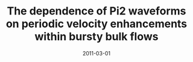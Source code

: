 ---
title: "The dependence of Pi2 waveforms on periodic velocity enhancements within bursty bulk flows"
collection: publications
permalink: /publication/2011-03-01-Murphy_b
date: 2011-03-01
venue: 'Annales Geophysicae'
paperurl: 'https://doi.org/10.5194/angeo-29-493-2011'
citation: 'Murphy, K. R., Rae, I. J., Mann, I. R., Walsh, A. P., Milling, D. K., &amp; Kale, A. (2011). The dependence of Pi2 waveforms on periodic velocity enhancements within bursty bulk flows. Annales Geophysicae, 29(3), 493-509. '
---